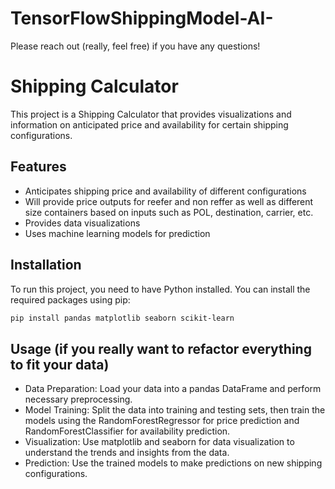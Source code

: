 # TensorFlowShippingModel-AI-
Please reach out (really, feel free) if you have any questions!

# Shipping Calculator

This project is a Shipping Calculator that provides visualizations and information on anticipated price and availability for certain shipping configurations.

## Features

- Anticipates shipping price and availability of different configurations
- Will provide price outputs for reefer and non reffer as well as different size containers based on inputs such as POL, destination, carrier, etc.
- Provides data visualizations
- Uses machine learning models for prediction

## Installation

To run this project, you need to have Python installed. You can install the required packages using pip:

```bash
pip install pandas matplotlib seaborn scikit-learn
```

## Usage (if you really want to refactor everything to fit your data)
- Data Preparation: Load your data into a pandas DataFrame and perform necessary preprocessing.
- Model Training: Split the data into training and testing sets, then train the models using the RandomForestRegressor for price prediction and RandomForestClassifier for availability prediction.
- Visualization: Use matplotlib and seaborn for data visualization to understand the trends and insights from the data.
- Prediction: Use the trained models to make predictions on new shipping configurations.

